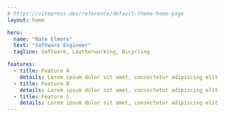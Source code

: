 ```yaml
---
# https://vitepress.dev/reference/default-theme-home-page
layout: home

hero:
  name: "Nate Elmore"
  text: "Software Engineer"
  tagline: Software, Leatherworking, Bicycling

features:
  - title: Feature A
    details: Lorem ipsum dolor sit amet, consectetur adipiscing elit
  - title: Feature B
    details: Lorem ipsum dolor sit amet, consectetur adipiscing elit
  - title: Feature C
    details: Lorem ipsum dolor sit amet, consectetur adipiscing elit
---
```

